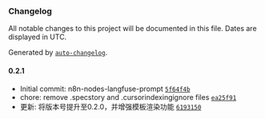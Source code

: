 ### Changelog

All notable changes to this project will be documented in this file. Dates are displayed in UTC.

Generated by [`auto-changelog`](https://github.com/CookPete/auto-changelog).

#### 0.2.1

- Initial commit: n8n-nodes-langfuse-prompt [`5f64f4b`](https://github.com/NoDeskAI/n8n-nodes-langfuse-prompt/commit/5f64f4b0700d92e688030dfd11e4fff8e29c7fda)
- chore: remove .specstory and .cursorindexingignore files [`ea25f91`](https://github.com/NoDeskAI/n8n-nodes-langfuse-prompt/commit/ea25f919fa29a3bdd26bcb8e2c4d63d1603eeae8)
- 更新: 将版本号提升至0.2.0，并增强模板渲染功能 [`6193150`](https://github.com/NoDeskAI/n8n-nodes-langfuse-prompt/commit/6193150f7172956d2d194b4d879488f12ed9549c)
